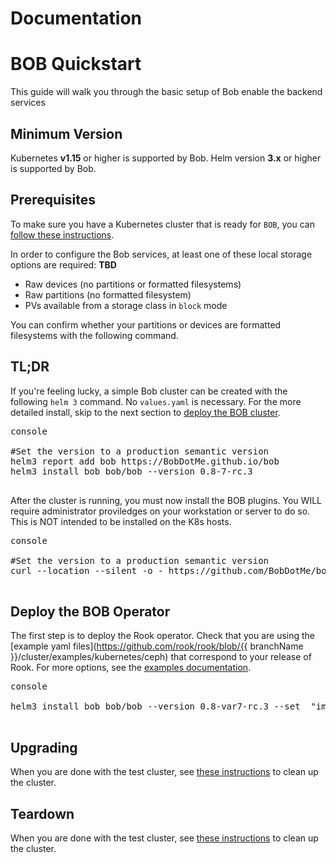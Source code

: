 # Documentation

# BOB  Quickstart

This guide will walk you through the basic setup of Bob enable the backend services

## Minimum Version

Kubernetes **v1.15** or higher is supported by Bob.
Helm version **3.x** or higher is supported by Bob.

## Prerequisites

To make sure you have a Kubernetes cluster that is ready for `BOB`, you can [follow these instructions](k8s-pre-reqs.md).

In order to configure the Bob services, at least one of these local storage options are required:
**TBD**
- Raw devices (no partitions or formatted filesystems)
- Raw partitions (no formatted filesystem)
- PVs available from a storage class in `block` mode

You can confirm whether your partitions or devices are formatted filesystems with the following command.

## TL;DR

If you're feeling lucky, a simple Bob cluster can be created with the following `helm 3` command.  No `values.yaml` is necessary. For the more detailed install, skip to the next section to [deploy the BOB cluster](#deploy-the-bob-cluster).

<pre>console

#Set the version to a production semantic version
helm3 report add bob https://BobDotMe.github.io/bob    
helm3 install bob bob/bob --version 0.8-7-rc.3 

</pre>

After the cluster is running, you must now install the BOB plugins.  You WILL require administrator proviledges on your workstation or server to do so.  This is NOT intended to be installed on the K8s hosts.

<pre>console

#Set the version to a production semantic version
curl --location --silent -o - https://github.com/BobDotMe/bob/releases/download/v0.8.7-rc.4/installer.sh | bash -s -- v0.8.7-rc.4

</pre>


## Deploy the BOB Operator


The first step is to deploy the Rook operator. Check that you are using the [example yaml files](https://github.com/rook/rook/blob/{{ branchName }}/cluster/examples/kubernetes/ceph) that correspond to your release of Rook. For more options, see the [examples documentation](ceph-examples.md).

<pre>console

helm3 install bob bob/bob --version 0.8-var7-rc.3 --set  "image.pullPolicy=Always"

</pre>

## Upgrading

When you are done with the test cluster, see [these instructions](ceph-teardown.md) to clean up the cluster.

## Teardown

When you are done with the test cluster, see [these instructions](ceph-teardown.md) to clean up the cluster.
